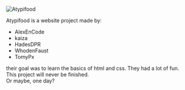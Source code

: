   <a>    <img alt="Atypifood" src="logo-poulpe.png" />   </a>   


Atypifood is a website project made by:
- AlexEnCode
- kaiza
- HadesDPR
- WhodenFaust
- TomyPx

their goal was to learn the basics of html and css.
They had a lot of fun.
This project will never be finished.   
Or maybe, one day?
